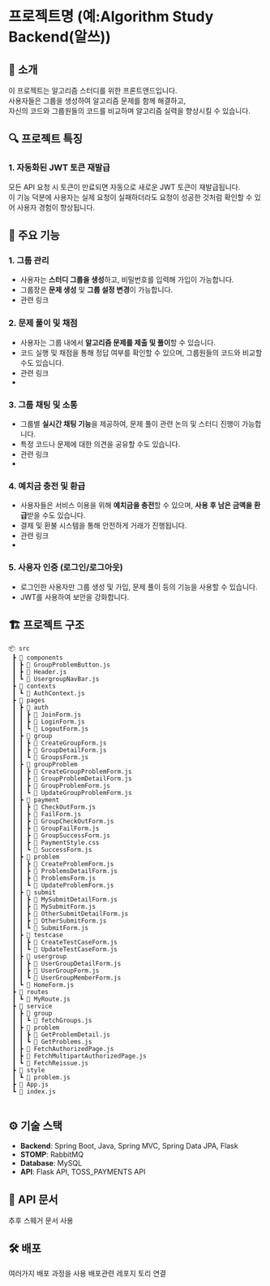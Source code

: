 # 프로젝트명 (예:Algorithm Study Backend(알쓰))

## 📝 소개
이 프로젝트는 알고리즘 스터디를 위한 프론트앤드입니다.  
사용자들은 그룹을 생성하여 알고리즘 문제를 함께 해결하고,  
자신의 코드와 그룹원들의 코드를 비교하며 알고리즘 실력을 향상시킬 수 있습니다.

## 🔍 프로젝트 특징
### 1. 자동화된 JWT 토큰 재발급
모든 API 요청 시 토큰이 만료되면 자동으로 새로운 JWT 토큰이 재발급됩니다.  
이 기능 덕분에 사용자는 실제 요청이 실패하더라도 요청이 성공한 것처럼 확인할 수 있어 사용자 경험이 향상됩니다.
## 🚀 주요 기능
### 1. 그룹 관리  
- 사용자는 **스터디 그룹을 생성**하고, 비밀번호를 입력해 가입이 가능합니다.  
- 그룹장은 **문제 생성** 및 **그룹 설정 변경**이 가능합니다.
- 관련 링크  
  
### 2. 문제 풀이 및 채점  
- 사용자는 그룹 내에서 **알고리즘 문제를 제출 및 풀이**할 수 있습니다.  
- 코드 실행 및 채점을 통해 정답 여부를 확인할 수 있으며, 그룹원들의 코드와 비교할 수도 있습니다.  
- 관련 링크
- 
### 3. 그룹 채팅 및 소통  
- 그룹별 **실시간 채팅 기능**을 제공하여, 문제 풀이 관련 논의 및 스터디 진행이 가능합니다.  
- 특정 코드나 문제에 대한 의견을 공유할 수도 있습니다.  
- 관련 링크
- 
### 4. 예치금 충전 및 환급  
- 사용자들은 서비스 이용을 위해 **예치금을 충전**할 수 있으며, **사용 후 남은 금액을 환급**받을 수도 있습니다.  
- 결제 및 환불 시스템을 통해 안전하게 거래가 진행됩니다.  
- 관련 링크
- 
### 5. 사용자 인증 (로그인/로그아웃)  
- 로그인한 사용자만 그룹 생성 및 가입, 문제 풀이 등의 기능을 사용할 수 있습니다.  
- JWT를 사용하여 보안을 강화합니다.

## 🏗️ 프로젝트 구조
```
📦 src
 ┣ 📂 components
 ┃ ┣ 📜 GroupProblemButton.js
 ┃ ┣ 📜 Header.js
 ┃ ┗ 📜 UsergroupNavBar.js
 ┣ 📂 contexts
 ┃ ┗ 📜 AuthContext.js
 ┣ 📂 pages
 ┃ ┣ 📂 auth
 ┃ ┃ ┣ 📜 JoinForm.js
 ┃ ┃ ┣ 📜 LoginForm.js
 ┃ ┃ ┗ 📜 LogoutForm.js
 ┃ ┣ 📂 group
 ┃ ┃ ┣ 📜 CreateGroupForm.js
 ┃ ┃ ┣ 📜 GroupDetailForm.js
 ┃ ┃ ┗ 📜 GroupsForm.js
 ┃ ┣ 📂 groupProblem
 ┃ ┃ ┣ 📜 CreateGroupProblemForm.js
 ┃ ┃ ┣ 📜 GroupProblemDetailForm.js
 ┃ ┃ ┣ 📜 GroupProblemForm.js
 ┃ ┃ ┗ 📜 UpdateGroupProblemForm.js
 ┃ ┣ 📂 payment
 ┃ ┃ ┣ 📜 CheckOutForm.js
 ┃ ┃ ┣ 📜 FailForm.js
 ┃ ┃ ┣ 📜 GroupCheckOutForm.js
 ┃ ┃ ┣ 📜 GroupFailForm.js
 ┃ ┃ ┣ 📜 GroupSuccessForm.js
 ┃ ┃ ┣ 📜 PaymentStyle.css
 ┃ ┃ ┗ 📜 SuccessForm.js
 ┃ ┣ 📂 problem
 ┃ ┃ ┣ 📜 CreateProblemForm.js
 ┃ ┃ ┣ 📜 ProblemsDetailForm.js
 ┃ ┃ ┣ 📜 ProblemsForm.js
 ┃ ┃ ┗ 📜 UpdateProblemForm.js
 ┃ ┣ 📂 submit
 ┃ ┃ ┣ 📜 MySubmitDetailForm.js
 ┃ ┃ ┣ 📜 MySubmitForm.js
 ┃ ┃ ┣ 📜 OtherSubmitDetailForm.js
 ┃ ┃ ┣ 📜 OtherSubmitForm.js
 ┃ ┃ ┗ 📜 SubmitForm.js
 ┃ ┣ 📂 testcase
 ┃ ┃ ┣ 📜 CreateTestCaseForm.js
 ┃ ┃ ┗ 📜 UpdateTestCaseForm.js
 ┃ ┣ 📂 usergroup
 ┃ ┃ ┣ 📜 UserGroupDetailForm.js
 ┃ ┃ ┣ 📜 UserGroupForm.js
 ┃ ┃ ┗ 📜 UserGroupMemberForm.js
 ┃ ┗ 📜 HomeForm.js
 ┣ 📂 routes
 ┃ ┗ 📜 MyRoute.js
 ┣ 📂 service
 ┃ ┣ 📂 group
 ┃ ┃ ┗ 📜 fetchGroups.js
 ┃ ┣ 📂 problem
 ┃ ┃ ┣ 📜 GetProblemDetail.js
 ┃ ┃ ┗ 📜 GetProblems.js
 ┃ ┣ 📜 FetchAuthorizedPage.js
 ┃ ┣ 📜 FetchMultipartAuthorizedPage.js
 ┃ ┗ 📜 FetchReissue.js
 ┣ 📂 style
 ┃ ┗ 📜 problem.js
 ┣ 📜 App.js
 ┗ 📜 index.js


```
## ⚙️ 기술 스택
- **Backend**: Spring Boot, Java, Spring MVC, Spring Data JPA, Flask
- **STOMP**: RabbitMQ  
- **Database**: MySQL
- **API**: Flask API, TOSS_PAYMENTS API  


## 📖 API 문서
추후 스웨거 문서 사용

## 🛠️ 배포
여러가지 배포 과정을 사용
배포관련 레포지 토리 연결 

